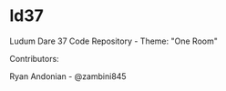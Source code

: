 # ld37 #
Ludum Dare 37 Code Repository - Theme: "One Room"

Contributors:

Ryan Andonian - @zambini845
